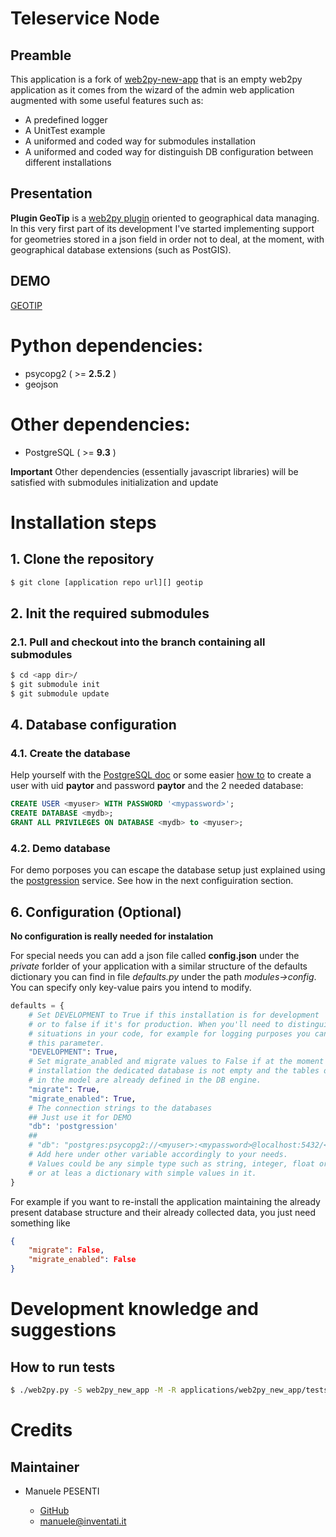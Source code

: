 Teleservice Node
============================

## Preamble

This application is a fork of [web2py-new-app](https://github.com/manuelep/web2py-new-app)
that is an empty web2py application as it comes from the wizard of the admin web
application augmented with some useful features such as:

* A predefined logger
* A UnitTest example
* A uniformed and coded way for submodules installation
* A uniformed and coded way for distinguish DB configuration between different installations

## Presentation

**Plugin GeoTip** is a [web2py plugin][] oriented to geographical data managing.
In this very first part of its development I've started implementing support for
geometries stored in a json field in order not to deal, at the moment, with 
geographical database extensions (such as PostGIS).


## DEMO

[GEOTIP](http://manuele.pythonanywhere.com/geotip)


Python dependencies:
============================

* psycopg2 ( >= **2.5.2** )
* geojson


Other dependencies:
============================

* PostgreSQL ( >= **9.3** )

**Important** 
Other dependencies (essentially javascript libraries) will be satisfied with
submodules initialization and update


Installation steps
============================

## 1. Clone the repository

```sh
$ git clone [application repo url][] geotip
```

## 2. Init the required submodules

### 2.1. Pull and checkout into the branch containing all submodules

```sh
$ cd <app dir>/
$ git submodule init
$ git submodule update
```


## 4. Database configuration

### 4.1. Create the database

Help yourself with the [PostgreSQL doc][] or some easier [how to][] to create
a user with uid **paytor** and password **paytor** and the 2 needed database:

```sql
CREATE USER <myuser> WITH PASSWORD '<mypassword>';
CREATE DATABASE <mydb>;
GRANT ALL PRIVILEGES ON DATABASE <mydb> to <myuser>;
```

### 4.2. Demo database

For demo porposes you can escape the database setup just explained using the
[postgression][] service. See how in the next configuiration section.


## 6. Configuration (**Optional**)

**No configuration is really needed for instalation**

For special needs you can add a json file called **config.json** under
the _private_ forlder of your application with a similar structure of the defaults
dictionary you can find in file _defaults.py_ under the path _modules->config_.
You can specify only key-value pairs you intend to modify.

```python
defaults = {
    # Set DEVELOPMENT to True if this installation is for development
    # or to false if it's for production. When you'll need to distinguish the two
	# situations in your code, for example for logging purposes you can refere to
	# this parameter.
    "DEVELOPMENT": True,
    # Set migrate_anabled and migrate values to False if at the moment of the
    # installation the dedicated database is not empty and the tables described
    # in the model are already defined in the DB engine.
    "migrate": True,
    "migrate_enabled": True,
    # The connection strings to the databases
    ## Just use it for DEMO
    "db": 'postgression'
    ## 
    # "db": "postgres:psycopg2://<myuser>:<mypassword>@localhost:5432/<mydb>",
    # Add here under other variable accordingly to your needs.
	# Values could be any simple type such as string, integer, float or boolean
	# or at leas a dictionary with simple values in it.
}
```

For example if you want to re-install the application maintaining the already
present database structure and their already collected data, you just need
something like

```json
{
	"migrate": False,
	"migrate_enabled": False
}
```

Development knowledge and suggestions
============================

## How to run tests

```sh
$ ./web2py.py -S web2py_new_app -M -R applications/web2py_new_app/tests/*.py
```

Credits
=======

Maintainer
-----------

* Manuele PESENTI

  * [GitHub](https://github.com/manuelep)
  * [manuele@inventati.it](mailto:manuele@inventati.it)

[web2py dsn specificaton]: http://www.web2py.com/books/default/chapter/29/06/the-database-abstraction-layer#Connection-strings
[PostgreSQL doc]: http://www.postgresql.org/docs/9.3/static/
[how to]: http://www.cyberciti.biz/faq/howto-add-postgresql-user-account/
[web2py plugin]: http://web2py.com/books/default/chapter/29/12/components-and-plugins#Plugins
[application repo url]: http://notyetspecified
[postgression]: http://www.postgression.com/
